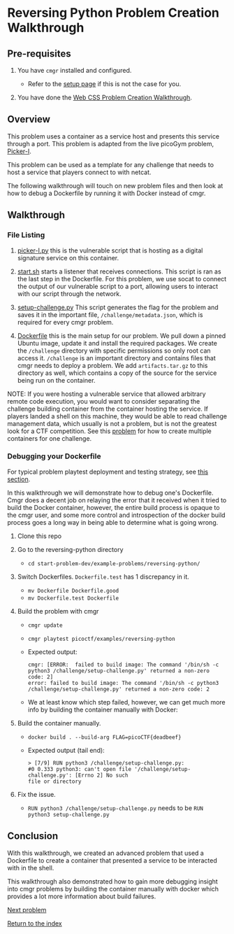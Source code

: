 # Reversing Python Problem Creation Walkthrough

## Pre-requisites

1. You have `cmgr` installed and configured.
    - Refer to the [setup page](/setup-cmgr.md) if this is not the case for you.

2. You have done the [Web CSS Problem Creation
   Walkthrough](/example-problems/web-css).

## Overview

This problem uses a container as a service host and presents this service
through a port. This problem is adapted from the live picoGym problem, [Picker-I](https://play.picoctf.org/practice/challenge/400).

This problem can be used as a template for any challenge that needs to host a
service that players connect to with netcat.

The following walkthrough will touch on new problem files and then look at how
to debug a Dockerfile by running it with Docker instead of cmgr.

## Walkthrough

### File Listing

1. [picker-I.py](/example-problems/reversing-python/picker-I.py) this is the
   vulnerable script that is hosting as a digital signature service on this container.

1. [start.sh](/example-problems/reversing-python/start.sh) starts a listener
   that receives connections. This script is ran as the last step in the
   Dockerfile. For this problem, we use socat to connect the output of our
   vulnerable script to a port, allowing users to interact with our script
   through the network.

1. [setup-challenge.py](/example-problems/reversing-python/setup-challenge.py)
   This script generates the flag for the problem and saves it in the important
   file, `/challenge/metadata.json`, which is required for every cmgr problem.

1. [Dockerfile](/example-problems/reversing-python/Dockerfile) this is the main
   setup for our problem. We pull down a pinned Ubuntu image, update it and
   install the required packages. We create the `/challenge` directory with
   specific permissions so only root can access it. `/challenge` is an
   important directory and contains files that cmgr needs to deploy a problem.
   We add `artifacts.tar.gz` to this directory as well, which contains a copy
   of the source for the service being run on the container.

NOTE: If you were hosting a vulnerable service that allowed arbitrary remote
code execution, you would want to consider separating the challenge building
container from the container hosting the service. If players landed a shell on
this machine, they would be able to read challenge management data, which
usually is not a problem, but is not the greatest look for a CTF competition.
See this [problem](/example-problems/general-ssh) for how to create multiple
containers for one challenge.

### Debugging your Dockerfile

For typical problem playtest deployment and testing strategy, see
[this section](/example-problems/sanity-static-flag#Deployment).

In this walkthrough we will demonstrate how to debug one's Dockerfile. Cmgr
does a decent job on relaying the error that it received when it tried to
build the Docker container, however, the entire build process is opaque to
the cmgr user, and some more control and introspection of the docker build
process goes a long way in being able to determine what is going wrong.

1. Clone this repo
2. Go to the reversing-python directory
    - `cd start-problem-dev/example-problems/reversing-python/`
3. Switch Dockerfiles. `Dockerfile.test` has 1 discrepancy in it.
    - `mv Dockerfile Dockerfile.good`
    - `mv Dockerfile.test Dockerfile`
4. Build the problem with cmgr
      - `cmgr update`
      - `cmgr playtest picoctf/examples/reversing-python`
      - Expected output:

         ```terminal
         cmgr: [ERROR:  failed to build image: The command '/bin/sh -c python3 /challenge/setup-challenge.py' returned a non-zero code: 2]
         error: failed to build image: The command '/bin/sh -c python3 /challenge/setup-challenge.py' returned a non-zero code: 2
         ```

      - We at least know which step failed, however, we can get much more info
      by building the container manually with Docker:

5. Build the container manually.
    - `docker build . --build-arg FLAG=picoCTF{deadbeef}`
    - Expected output (tail end):

      ```terminal
      > [7/9] RUN python3 /challenge/setup-challenge.py:
      #0 0.333 python3: can't open file '/challenge/setup-challenge.py': [Errno 2] No such
      file or directory
      ```

6. Fix the issue.
    - `RUN python3 /challenge/setup-challenge.py` needs to be `RUN python3 setup-challenge.py`

## Conclusion

With this walkthrough, we created an advanced problem that used a Dockerfile to
create a container that presented a service to be interacted with in the shell.

This walkthrough also demonstrated how to gain more debugging insight into cmgr
problems by building the container manually with docker which provides a lot
more information about build failures.

[Next problem](/example-problems/general-ssh)

[Return to the index](/example-problems#example-problems)
